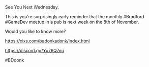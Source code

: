 See You Next Wednesday.

This is you're surprisingly early reminder that the monthly #Bradford #GameDev meetup in a pub is next week on the 8th of November.

Would you like to know more?

https://xixs.com/badonkadonk/index.html

https://discord.gg/Yu79Q7nu

#BDdonk 